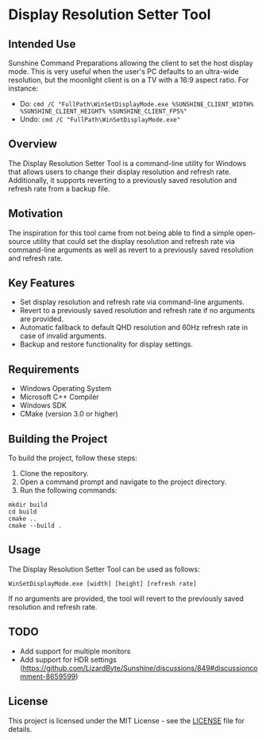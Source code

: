 # Display Resolution Setter Tool

## Intended Use
Sunshine Command Preparations allowing the client to set the host display mode. This is very useful when the user's PC defaults to an ultra-wide resolution, but the moonlight client is on a TV with a 16:9 aspect ratio. For instance:

- Do: `cmd /C "FullPath\WinSetDisplayMode.exe %SUNSHINE_CLIENT_WIDTH% %SUNSHINE_CLIENT_HEIGHT% %SUNSHINE_CLIENT_FPS%"`
- Undo: `cmd /C "FullPath\WinSetDisplayMode.exe"`

## Overview
The Display Resolution Setter Tool is a command-line utility for Windows that allows users to change their display resolution and refresh rate. Additionally, it supports reverting to a previously saved resolution and refresh rate from a backup file.

## Motivation
The inspiration for this tool came from not being able to find a simple open-source utility that could set the display resolution and refresh rate via command-line arguments as well as revert to a previously saved resolution and refresh rate.

## Key Features
- Set display resolution and refresh rate via command-line arguments.
- Revert to a previously saved resolution and refresh rate if no arguments are provided.
- Automatic fallback to default QHD resolution and 60Hz refresh rate in case of invalid arguments.
- Backup and restore functionality for display settings.

## Requirements
- Windows Operating System
- Microsoft C++ Compiler
- Windows SDK
- CMake (version 3.0 or higher)

## Building the Project
To build the project, follow these steps:
1. Clone the repository.
2. Open a command prompt and navigate to the project directory.
3. Run the following commands:
```
mkdir build
cd build
cmake ..
cmake --build .
```

## Usage
The Display Resolution Setter Tool can be used as follows:
```
WinSetDisplayMode.exe [width] [height] [refresh rate]
```
If no arguments are provided, the tool will revert to the previously saved resolution and refresh rate.

## TODO
- Add support for multiple monitors
- Add support for HDR settings (https://github.com/LizardByte/Sunshine/discussions/849#discussioncomment-8659599)

## License
This project is licensed under the MIT License - see the [LICENSE](LICENSE) file for details.
```